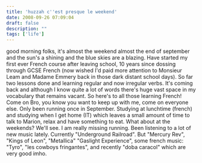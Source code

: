 ```yaml
---
title: 'huzzah c''est presque le weekend'
date: 2008-09-26 07:09:04
draft: false
description: ""
tags: ['life']
---
```


good morning folks, it's almost the weekend almost the end of september and the sun's a shining and the blue skies are a blazing. Have started my first ever French course after leaving school, 10 years since dossing through GCSE French (now wished I'd paid more attention to Monsieur Leam and Madame Emmery back in those dark distant school days). So far two lessons done and learning regular and now irregular verbs. It's coming back and although I know quite a lot of words there's huge vast space in my vocabulary that remains vacant. So here's to all those learning French! Come on Bro, you know you want to keep up with me, come on everyone else. Only been running once in September. Studying at lunchtime (french) and studying when I get home (IT) which leaves a small amount of time to talk to Marion, relax and have something to eat. What about at the weekends? We'll see. I am really missing running. Been listening to a lot of new music lately. Currently "Underground Railroad". But "Mercury Rev", "Kings of Leon", "Metallica" "Gaslight Experience", some french music: "Tyro", "les cowboys fringantes", and recently "doba caracol" which are very good imho.